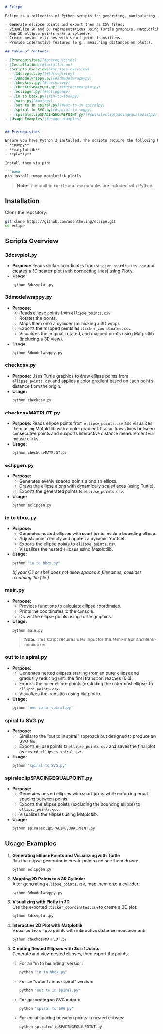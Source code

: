 ```markdown
# Eclipe

Eclipe is a collection of Python scripts for generating, manipulating, and visualizing ellipses, spirals, and their transformations. This project includes tools that:

- Generate ellipse points and export them as CSV files.
- Visualize 2D and 3D representations using Turtle graphics, Matplotlib, Plotly, and SVG outputs.
- Map 2D ellipse points onto a cylinder.
- Create nested ellipses with scarf joint transitions.
- Provide interactive features (e.g., measuring distances on plots).

## Table of Contents

- [Prerequisites](#prerequisites)
- [Installation](#installation)
- [Scripts Overview](#scripts-overview)
  - [3dcsvplot.py](#3dcsvplotpy)
  - [3dmodelwrappy.py](#3dmodelwrappypy)
  - [checkcsv.py](#checkcsvpy)
  - [checkcsvMATPLOT.py](#checkcsvmatplotpy)
  - [eclipgen.py](#eclipgenpy)
  - [in to bbox.py](#in-to-bboxpy)
  - [main.py](#mainpy)
  - [out to in spiral.py](#out-to-in-spiralpy)
  - [spiral to SVG.py](#spiral-to-svgpy)
  - [spiraleclipSPACINGEQUALPOINT.py](#spiraleclipspacingequalpointpy)
- [Usage Examples](#usage-examples)


## Prerequisites

Ensure you have Python 3 installed. The scripts require the following Python libraries:
- **numpy**
- **matplotlib**
- **plotly**

Install them via pip:

```bash
pip install numpy matplotlib plotly
```

> **Note:** The built-in `turtle` and `csv` modules are included with Python.

## Installation

Clone the repository:

```bash
git clone https://github.com/adentheling/eclipe.git
cd eclipe
```

## Scripts Overview

### 3dcsvplot.py
- **Purpose:** Reads sticker coordinates from `sticker_coordinates.csv` and creates a 3D scatter plot (with connecting lines) using Plotly.
- **Usage:**  
  ```bash
  python 3dcsvplot.py
  ```

### 3dmodelwrappy.py
- **Purpose:** 
  - Reads ellipse points from `ellipse_points.csv`.
  - Rotates the points.
  - Maps them onto a cylinder (mimicking a 3D wrap).
  - Exports the mapped points as `sticker_coordinates.csv`.
  - Visualizes the original, rotated, and mapped points using Matplotlib (including a 3D view).
- **Usage:**  
  ```bash
  python 3dmodelwrappy.py
  ```

### checkcsv.py
- **Purpose:** Uses Turtle graphics to draw ellipse points from `ellipse_points.csv` and applies a color gradient based on each point’s distance from the origin.
- **Usage:**  
  ```bash
  python checkcsv.py
  ```

### checkcsvMATPLOT.py
- **Purpose:** Reads ellipse points from `ellipse_points.csv` and visualizes them using Matplotlib with a color gradient. It also draws lines between consecutive points and supports interactive distance measurement via mouse clicks.
- **Usage:**  
  ```bash
  python checkcsvMATPLOT.py
  ```

### eclipgen.py
- **Purpose:** 
  - Generates evenly spaced points along an ellipse.
  - Draws the ellipse along with dynamically scaled axes (using Turtle).
  - Exports the generated points to `ellipse_points.csv`.
- **Usage:**  
  ```bash
  python eclipgen.py
  ```

### in to bbox.py
- **Purpose:** 
  - Generates nested ellipses with scarf joints inside a bounding ellipse.
  - Adjusts point density and applies a dynamic Y offset.
  - Exports the ellipse points to `ellipse_points.csv`.
  - Visualizes the nested ellipses using Matplotlib.
- **Usage:**  
  ```bash
  python "in to bbox.py"
  ```
  *(If your OS or shell does not allow spaces in filenames, consider renaming the file.)*

### main.py
- **Purpose:** 
  - Provides functions to calculate ellipse coordinates.
  - Prints the coordinates to the console.
  - Draws the ellipse points using Turtle graphics.
- **Usage:**  
  ```bash
  python main.py
  ```
  > **Note:** This script requires user input for the semi-major and semi-minor axes.

### out to in spiral.py
- **Purpose:** 
  - Generates nested ellipses starting from an outer ellipse and gradually reducing until the final transition reaches (0,0).
  - Exports the inner ellipse points (excluding the outermost ellipse) to `ellipse_points.csv`.
  - Visualizes the transition using Matplotlib.
- **Usage:**  
  ```bash
  python "out to in spiral.py"
  ```

### spiral to SVG.py
- **Purpose:** 
  - Similar to the "out to in spiral" approach but designed to produce an SVG file.
  - Exports ellipse points to `ellipse_points.csv` and saves the final plot as `nested_ellipses_spiral.svg`.
- **Usage:**  
  ```bash
  python "spiral to SVG.py"
  ```

### spiraleclipSPACINGEQUALPOINT.py
- **Purpose:** 
  - Generates nested ellipses with scarf joints while enforcing equal spacing between points.
  - Exports the ellipse points (excluding the bounding ellipse) to `ellipse_points.csv`.
  - Visualizes the ellipses using Matplotlib.
- **Usage:**  
  ```bash
  python spiraleclipSPACINGEQUALPOINT.py
  ```

## Usage Examples

1. **Generating Ellipse Points and Visualizing with Turtle**  
   Run the ellipse generator to create points and see them drawn:
   ```bash
   python eclipgen.py
   ```

2. **Mapping 2D Points to a 3D Cylinder**  
   After generating `ellipse_points.csv`, map them onto a cylinder:
   ```bash
   python 3dmodelwrappy.py
   ```

3. **Visualizing with Plotly in 3D**  
   Use the exported `sticker_coordinates.csv` to create a 3D plot:
   ```bash
   python 3dcsvplot.py
   ```

4. **Interactive 2D Plot with Matplotlib**  
   Visualize the ellipse points with interactive distance measurement:
   ```bash
   python checkcsvMATPLOT.py
   ```

5. **Creating Nested Ellipses with Scarf Joints**  
   Generate and view nested ellipses, then export the points:
   - For an "in to bounding" version:  
     ```bash
     python "in to bbox.py"
     ```
   - For an "outer to inner spiral" version:  
     ```bash
     python "out to in spiral.py"
     ```
   - For generating an SVG output:  
     ```bash
     python "spiral to SVG.py"
     ```
   - For equal spacing between points in nested ellipses:  
     ```bash
     python spiraleclipSPACINGEQUALPOINT.py
     ```

